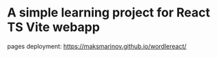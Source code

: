 # A simple learning project for React TS Vite webapp

pages deployment: https://maksmarinov.github.io/wordlereact/
